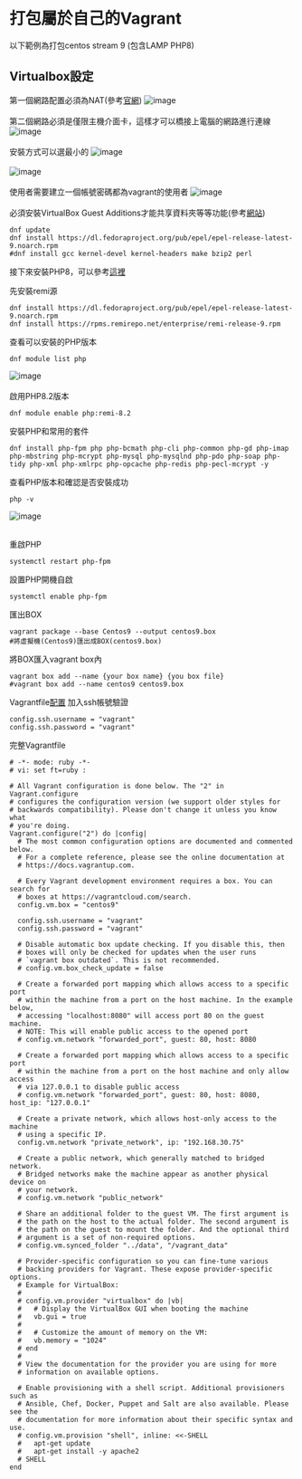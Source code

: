 # 打包屬於自己的Vagrant

以下範例為打包centos stream 9 (包含LAMP PHP8)

## Virtualbox設定

第一個網路配置必須為NAT(參考<a href="https://developer.hashicorp.com/vagrant/docs/providers/virtualbox/boxes">官網</a>)
![image](https://github.com/leoa12412a/PackVagrant/blob/main/1.PNG)</br></br>
第二個網路必須是僅限主機介面卡，這樣才可以橋接上電腦的網路進行連線
![image](https://github.com/leoa12412a/PackVagrant/blob/main/2.PNG)</br></br>
安裝方式可以選最小的
![image](https://github.com/leoa12412a/PackVagrant/blob/main/3.PNG)</br></br>
![image](https://github.com/leoa12412a/PackVagrant/blob/main/4.PNG)</br></br>
使用者需要建立一個帳號密碼都為vagrant的使用者
![image](https://github.com/leoa12412a/PackVagrant/blob/main/5.PNG)</br></br>
必須安裝VirtualBox Guest Additions才能共享資料夾等等功能(參考<a href="https://www.tonystechanditblog.com/2021/04/virtualbox-guest-additions-centos.html">網站</a>)
```
dnf update
dnf install https://dl.fedoraproject.org/pub/epel/epel-release-latest-9.noarch.rpm
#dnf install gcc kernel-devel kernel-headers make bzip2 perl
```
接下來安裝PHP8，可以參考<a href="https://www.ggdoc.cn/archives/302">這裡</a>

先安裝remi源
```
dnf install https://dl.fedoraproject.org/pub/epel/epel-release-latest-9.noarch.rpm
dnf install https://rpms.remirepo.net/enterprise/remi-release-9.rpm
```

查看可以安裝的PHP版本
```
dnf module list php
```
![image](https://github.com/leoa12412a/PackVagrant/blob/main/6.PNG)</br></br>
啟用PHP8.2版本
```
dnf module enable php:remi-8.2
```

安裝PHP和常用的套件
```
dnf install php-fpm php php-bcmath php-cli php-common php-gd php-imap php-mbstring php-mcrypt php-mysql php-mysqlnd php-pdo php-soap php-tidy php-xml php-xmlrpc php-opcache php-redis php-pecl-mcrypt -y
```

查看PHP版本和確認是否安裝成功
```
php -v
```
![image](https://github.com/leoa12412a/PackVagrant/blob/main/7.PNG)</br></br>

重啟PHP
```
systemctl restart php-fpm
```
設置PHP開機自啟
```
systemctl enable php-fpm
```

匯出BOX
```
vagrant package --base Centos9 --output centos9.box 
#將虛擬機(Centos9)匯出成BOX(centos9.box)
```

將BOX匯入vagrant box內
```
vagrant box add --name {your box name} {you box file} 
#vagrant box add --name centos9 centos9.box
```

Vagrantfile<a href="Vagrantfile">配置</a>
加入ssh帳號驗證
```
config.ssh.username = "vagrant"
config.ssh.password = "vagrant"
```
完整Vagrantfile
```
# -*- mode: ruby -*-
# vi: set ft=ruby :

# All Vagrant configuration is done below. The "2" in Vagrant.configure
# configures the configuration version (we support older styles for
# backwards compatibility). Please don't change it unless you know what
# you're doing.
Vagrant.configure("2") do |config|
  # The most common configuration options are documented and commented below.
  # For a complete reference, please see the online documentation at
  # https://docs.vagrantup.com.

  # Every Vagrant development environment requires a box. You can search for
  # boxes at https://vagrantcloud.com/search.
  config.vm.box = "centos9"
  
  config.ssh.username = "vagrant"
  config.ssh.password = "vagrant"

  # Disable automatic box update checking. If you disable this, then
  # boxes will only be checked for updates when the user runs
  # `vagrant box outdated`. This is not recommended.
  # config.vm.box_check_update = false

  # Create a forwarded port mapping which allows access to a specific port
  # within the machine from a port on the host machine. In the example below,
  # accessing "localhost:8080" will access port 80 on the guest machine.
  # NOTE: This will enable public access to the opened port
  # config.vm.network "forwarded_port", guest: 80, host: 8080

  # Create a forwarded port mapping which allows access to a specific port
  # within the machine from a port on the host machine and only allow access
  # via 127.0.0.1 to disable public access
  # config.vm.network "forwarded_port", guest: 80, host: 8080, host_ip: "127.0.0.1"

  # Create a private network, which allows host-only access to the machine
  # using a specific IP.
  config.vm.network "private_network", ip: "192.168.30.75"

  # Create a public network, which generally matched to bridged network.
  # Bridged networks make the machine appear as another physical device on
  # your network.
  # config.vm.network "public_network"

  # Share an additional folder to the guest VM. The first argument is
  # the path on the host to the actual folder. The second argument is
  # the path on the guest to mount the folder. And the optional third
  # argument is a set of non-required options.
  # config.vm.synced_folder "../data", "/vagrant_data"

  # Provider-specific configuration so you can fine-tune various
  # backing providers for Vagrant. These expose provider-specific options.
  # Example for VirtualBox:
  #
  # config.vm.provider "virtualbox" do |vb|
  #   # Display the VirtualBox GUI when booting the machine
  #   vb.gui = true
  #
  #   # Customize the amount of memory on the VM:
  #   vb.memory = "1024"
  # end
  #
  # View the documentation for the provider you are using for more
  # information on available options.

  # Enable provisioning with a shell script. Additional provisioners such as
  # Ansible, Chef, Docker, Puppet and Salt are also available. Please see the
  # documentation for more information about their specific syntax and use.
  # config.vm.provision "shell", inline: <<-SHELL
  #   apt-get update
  #   apt-get install -y apache2
  # SHELL
end
```
